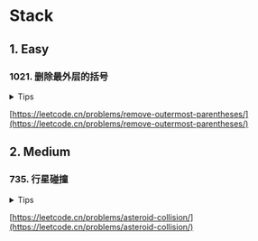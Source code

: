 # Stack

## 1. Easy

### 1021. 删除最外层的括号

<details>
<summary>Tips</summary>

1. 使用Stack
2. 先判断右括号pop
3. 然后Stack非空就append
4. 最后判断左括号push

</details>

[https://leetcode.cn/problems/remove-outermost-parentheses/](https://leetcode.cn/problems/remove-outermost-parentheses/)

## 2. Medium

### 735. 行星碰撞

<details>
<summary>Tips</summary>

1. 使用Stack
2. 保存向右方向的行星
3. 每次遇到向左的出栈比较大小

</details>

[https://leetcode.cn/problems/asteroid-collision/](https://leetcode.cn/problems/asteroid-collision/)